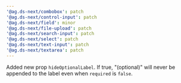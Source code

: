 ```yaml
---
'@ag.ds-next/combobox': patch
'@ag.ds-next/control-input': patch
'@ag.ds-next/field': minor
'@ag.ds-next/file-upload': patch
'@ag.ds-next/search-input': patch
'@ag.ds-next/select': patch
'@ag.ds-next/text-input': patch
'@ag.ds-next/textarea': patch
---
```


Added new prop `hideOptionalLabel`. If true, "(optional)" will never be appended to the label even when `required` is `false`.
